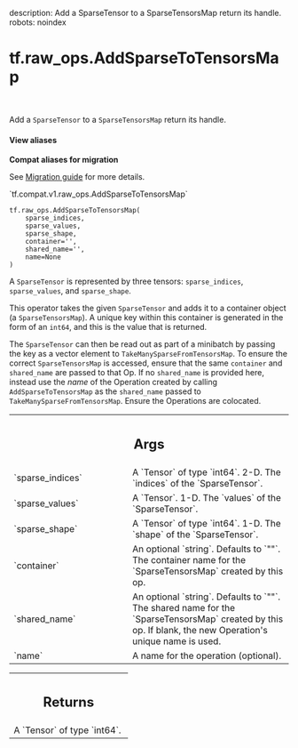 description: Add a SparseTensor to a SparseTensorsMap return its handle.
robots: noindex

# tf.raw_ops.AddSparseToTensorsMap

<!-- Insert buttons and diff -->

<table class="tfo-notebook-buttons tfo-api nocontent" align="left">

</table>



Add a `SparseTensor` to a `SparseTensorsMap` return its handle.


<section class="expandable">
  <h4 class="showalways">View aliases</h4>
  <p>
<b>Compat aliases for migration</b>
<p>See
<a href="https://www.tensorflow.org/guide/migrate">Migration guide</a> for
more details.</p>
<p>`tf.compat.v1.raw_ops.AddSparseToTensorsMap`</p>
</p>
</section>

<pre class="devsite-click-to-copy prettyprint lang-py tfo-signature-link">
<code>tf.raw_ops.AddSparseToTensorsMap(
    sparse_indices,
    sparse_values,
    sparse_shape,
    container=&#x27;&#x27;,
    shared_name=&#x27;&#x27;,
    name=None
)
</code></pre>



<!-- Placeholder for "Used in" -->

A `SparseTensor` is represented by three tensors: `sparse_indices`,
`sparse_values`, and `sparse_shape`.

This operator takes the given `SparseTensor` and adds it to a container
object (a `SparseTensorsMap`).  A unique key within this container is generated
in the form of an `int64`, and this is the value that is returned.

The `SparseTensor` can then be read out as part of a minibatch by passing
the key as a vector element to `TakeManySparseFromTensorsMap`.  To ensure
the correct `SparseTensorsMap` is accessed, ensure that the same
`container` and `shared_name` are passed to that Op.  If no `shared_name`
is provided here, instead use the *name* of the Operation created by calling
`AddSparseToTensorsMap` as the `shared_name` passed to
`TakeManySparseFromTensorsMap`.  Ensure the Operations are colocated.

<!-- Tabular view -->
 <table class="responsive fixed orange">
<colgroup><col width="214px"><col></colgroup>
<tr><th colspan="2"><h2 class="add-link">Args</h2></th></tr>

<tr>
<td>
`sparse_indices`<a id="sparse_indices"></a>
</td>
<td>
A `Tensor` of type `int64`.
2-D.  The `indices` of the `SparseTensor`.
</td>
</tr><tr>
<td>
`sparse_values`<a id="sparse_values"></a>
</td>
<td>
A `Tensor`. 1-D.  The `values` of the `SparseTensor`.
</td>
</tr><tr>
<td>
`sparse_shape`<a id="sparse_shape"></a>
</td>
<td>
A `Tensor` of type `int64`.
1-D.  The `shape` of the `SparseTensor`.
</td>
</tr><tr>
<td>
`container`<a id="container"></a>
</td>
<td>
An optional `string`. Defaults to `""`.
The container name for the `SparseTensorsMap` created by this op.
</td>
</tr><tr>
<td>
`shared_name`<a id="shared_name"></a>
</td>
<td>
An optional `string`. Defaults to `""`.
The shared name for the `SparseTensorsMap` created by this op.
If blank, the new Operation's unique name is used.
</td>
</tr><tr>
<td>
`name`<a id="name"></a>
</td>
<td>
A name for the operation (optional).
</td>
</tr>
</table>



<!-- Tabular view -->
 <table class="responsive fixed orange">
<colgroup><col width="214px"><col></colgroup>
<tr><th colspan="2"><h2 class="add-link">Returns</h2></th></tr>
<tr class="alt">
<td colspan="2">
A `Tensor` of type `int64`.
</td>
</tr>

</table>

